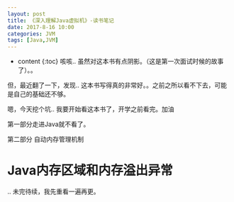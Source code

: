 ```yaml
---
layout: post
title: 《深入理解Java虚拟机》-读书笔记
date: 2017-8-16 10:00
categories: JVM
tags: [Java,JVM]
---
```


* content
{:toc} 
咳咳.. 虽然对这本书有点阴影。（这是第一次面试时候的故事了）。。

但，最近翻了一下，发现.. 这本书写得真的非常好。。之前之所以看不下去，可能是自己的基础还不够。

嗯，今天挖个坑.. 我要开始看这本书了，开学之前看完。加油

第一部分走进Java就不看了。

第二部分 自动内存管理机制

# Java内存区域和内存溢出异常

.. 未完待续，我先重看一遍再更。